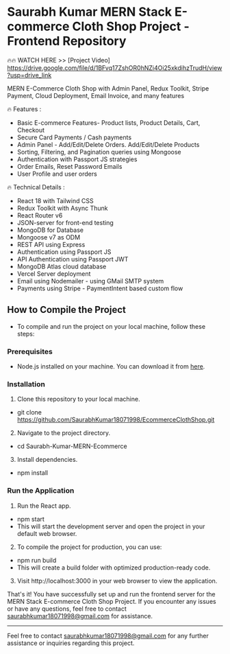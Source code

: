 
# Saurabh Kumar MERN Stack E-commerce Cloth Shop Project - Frontend Repository

🔥🔥 WATCH HERE >> [Project Video] https://drive.google.com/file/d/1BFvq17ZshOR0hNZi4Oi25xkdihzTrudH/view?usp=drive_link

MERN E-Commerce Cloth Shop with Admin Panel, Redux Toolkit, Stripe Payment, Cloud Deployment, Email Invoice, and many features

🔥 Features :
- Basic E-commerce Features- Product lists, Product Details, Cart, Checkout 
- Secure Card Payments / Cash payments
- Admin Panel - Add/Edit/Delete Orders. Add/Edit/Delete Products
- Sorting, Filtering, and Pagination queries using Mongoose
- Authentication with Passport JS strategies
- Order Emails, Reset Password Emails
- User Profile and user orders

🔥 Technical Details :
- React 18 with Tailwind CSS
- Redux Toolkit with Async Thunk
- React Router v6
- JSON-server for front-end testing
- MongoDB for Database
- Mongoose v7 as ODM
- REST API using Express
- Authentication using Passport JS
- API Authentication using Passport JWT
- MongoDB Atlas cloud database
- Vercel Server deployment
- Email using Nodemailer - using GMail SMTP system
- Payments using Stripe - PaymentIntent based custom flow


## How to Compile the Project

 - To compile and run the project on your local machine, follow these steps:

### Prerequisites
 - Node.js installed on your machine. You can download it from [here](https://nodejs.org/).

### Installation
 1. Clone this repository to your local machine.
 - git clone https://github.com/SaurabhKumar18071998/EcommerceClothShop.git

 2. Navigate to the project directory.
 - cd Saurabh-Kumar-MERN-Ecommerce

 3. Install dependencies.
 - npm install

### Run the Application
 1. Run the React app.

 - npm start
 - This will start the development server and open the project in your default web browser.

 2. To compile the project for production, you can use:

 - npm run build
 - This will create a build folder with optimized production-ready code.

 3. Visit http://localhost:3000 in your web browser to view the application.


That's it! You have successfully set up and run the frontend server for the MERN Stack E-commerce Cloth Shop Project. If you encounter any issues or have any questions, feel free to contact saurabhkumar18071998@gmail.com for assistance.

---
Feel free to contact saurabhkumar18071998@gmail.com for any further assistance or inquiries regarding this project.
